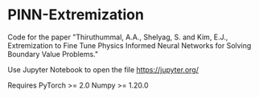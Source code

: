 # PINN-Extremization
Code for the paper "Thiruthummal, A.A., Shelyag, S. and Kim, E.J., Extremization to Fine Tune Physics Informed Neural Networks for Solving Boundary Value Problems."

Use Jupyter Notebook to open the file 
https://jupyter.org/


Requires 
PyTorch >= 2.0
Numpy >= 1.20.0
